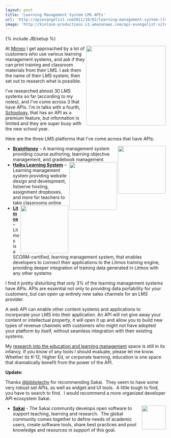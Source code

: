 ```yaml
---
layout: post
title: 'Learning Management System LMS APIs'
url: 'http://apievangelist.com2011/10/02/learning-management-system-(lms)-apis/'
image: 'http://kinlane-productions.s3.amazonaws.com/api-evangelist-site/blog/learning-kids.jpeg'
---
```

{% include JB/setup %}
<p>
     <img src="http://kinlane-productions.s3.amazonaws.com/api-evangelist/LMS/learning-kids.jpeg"  width="250" align="right" />
</p>
<p>
     At <a title="Mimeo" href="http://developer.mimeo.com">Mimeo</a> I get approached by a lot of customers who use various learning management systems, and ask if they can print training and classroom materials from their LMS. I ask them the name of their LMS system, then set out to research what is possible.
</p>
<p>
     I've researched almost 30 LMS systems so far (according to my notes), and I've come across 3 that have APIs. I'm in talks with a fourth, <a title="Schoology" href="http://apievangelist.com/apis/schoology_api.php">Schoology</a>, that has an API as a premium feature, but information is limited and they are super busy with the new school year.
</p>
<p>
     Here are the three LMS platforms that I've come across that have APIs:
</p>
<ul >
     <li>
          <a href="http://gls.agilix.com/Docs/Concept/Overview"><img src="http://kinlane-productions.s3.amazonaws.com/api-evangelist/LMS/BrainHoney-Logo.png"  width="150" align="right" /></a><a href="http://gls.agilix.com/Docs/Concept/Overview"><strong>BrainHoney</strong></a> – A learning management system providing course authoring, learning objective management, and gradebook management
     </li>
     <li>
          <a href="http://apievangelist.com/apis/haiku_learning_system.php"><img src="http://kinlane-productions.s3.amazonaws.com/api-evangelist/LMS/haiku-logo.png"  width="150" align="right" /></a><a href="http://apievangelist.com/apis/haiku_learning_system.php"><strong>Haiku Learning System</strong></a> – Learning management system providing website design and development, listserve hosting, assignment dropboxes, and more for teachers to take classrooms online
     </li>
     <li>
          <a href="http://help.litmos.com/developer-api/"><img src="http://kinlane-productions.s3.amazonaws.com/api-evangelist/LMS/litmos-logo.png"  width="150" align="right" /></a><a href="http://help.litmos.com/developer-api/"><strong>Litmos</strong></a> – Litmos is a SCORM-certified, learning management system, that enables developers to connect their applications to the Litmos training engine, providing deeper integration of training data generated in Litmos with any other systems
     </li>
</ul>
<p>
     I find it pretty disturbing that only 3% of the learning management systems have APIs. APIs are essential not only to providing data portability for your customers, but can open up entirely new sales channels for an LMS provider.
</p>
<p>
     A web API can enable other content systems and applications to incorporate your LMS into their application. An API will not give away your content or intellectual property, it will open it up and allow you to build new types of revenue channels with customers who might not have adopted your platform by itself, without seamless integration with their existing systems.
</p>
<p>
     My <a title="research into the dcuation and learning management space" href="http://apievangelist.com/industries/education.php">research into the education and learning management</a> space is still in its infancy. If you know of any tools I should evaluate, please let me know. Whether its K-12, Higher Ed, or corporate learning, education is one space that dramatically benefit from the power of the API.
</p>
<p>
     <strong>Update:</strong>  
</p>
<p>
     Thanks <a href="http://twitter.com/!/bibliotechy">@bibliotechy</a> for recommending Sakai.  They seem to have some very robust set APIs, as well as widget and UI tools.  A little tough to find, you have to search to find.  I would recommend a more organized developer API ecosystem Sakai.  
</p>
<ul >
     <li>
          <a href="https://confluence.sakaiproject.org/dosearchsite.action?queryString=api"><img src="http://kinlane-productions.s3.amazonaws.com/api-evangelist/LMS/sakainew_logo.png"  width="75" align="right" /></a><strong><a title="Sakai" href="https://confluence.sakaiproject.org/dosearchsite.action?queryString=api">Sakai</a></strong> - The Sakai community develops open software to support teaching, learning and research.  The global community comes together to define needs of academic users, create software tools, share best practices and pool knowledge and resources in support of this goal.
     </li>
</ul>
